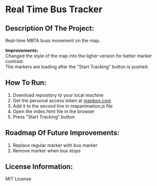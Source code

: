 # Real Time Bus Tracker

## Description Of The Project:
Real-time MBTA buss movement on the map.<br/>

**Improvements:**<br/>
Changed the style of the map into the ligher version for better marker contrast.<br/>
The markers are loading after the "Start Tracking" button is pushed.<br/>

## How To Run:
1. Download repository to your local machine 
2. Get the personal access token at [mapbox.com](https://www.mapbox.com/)
3. Add it to the second line in mapanimation.js file
4. Open the index.html file in the browser
5. Press "Start Tracking" button

## Roadmap Of Future Improvements:
1. Replace regular marker with bus marker
2. Remove marker when bus stops


## License Information:
MIT License
